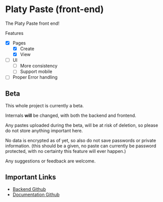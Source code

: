 # Platy Paste (front-end)

The Platy Paste front end!

Features

- [x] Pages
    - [x] Create
    - [x] View
- [ ] UI
    - [ ] More consistency
    - [ ] Support mobile
- [ ] Proper Error handling

## Beta

This whole project is currently a beta.

Internals **will** be changed, with both the backend and frontend.

Any pastes uploaded during the beta, will be at risk of deletion, so please do not store anything important here.

No data is encrypted as of yet, 
so also do not save passwords or private information.
(this should be a given,
no paste can currently be password protected,
with no certainty this feature will ever happen.)

Any suggestions or feedback are welcome.

## Important Links

* [Backend Github](https://github.com/mplatypus/platy-paste-backend)
* [Documentation Github](https://github.com/mplatypus/platy-paste-documentation)